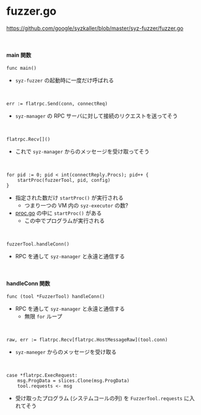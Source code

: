 # fuzzer.go

https://github.com/google/syzkaller/blob/master/syz-fuzzer/fuzzer.go

<br/>

#### main 関数

```go=48
func main()
```

- `syz-fuzzer` の起動時に一度だけ呼ばれる

<br/>

```go=103
err := flatrpc.Send(conn, connectReq)
```

- `syz-manager` の RPC サーバに対して接続のリクエストを送ってそう

<br/>

```go=106
flatrpc.Recv[]()
```

- これで `syz-manager` からのメッセージを受け取ってそう

<br/>

```go=158
for pid := 0; pid < int(connectReply.Procs); pid++ {
	startProc(fuzzerTool, pid, config)
}
```

- 指定された数だけ `startProc()` が実行される
  - つまり一つの VM 内の `syz-executor` の数?
- [proc.go](../proc/) の中に `startProc()` がある
  - この中でプログラムが実行される

<br/>

```go=162
fuzzerTool.handleConn()
```

- RPC を通して `syz-manager` と永遠と通信する

<br/>

#### handleConn 関数

```go=220
func (tool *FuzzerTool) handleConn()
```

- RPC を通して `syz-manager` と永遠と通信する
  - 無限 `for` ループ

<br/>

```go=222
raw, err := flatrpc.Recv[flatrpc.HostMessageRaw](tool.conn)
```

- `syz-maneger` からのメッセージを受け取る

<br/>

```go=227
case *flatrpc.ExecRequest:
	msg.ProgData = slices.Clone(msg.ProgData)
	tool.requests <- msg
```

- 受け取ったプログラム (システムコールの列) を `FuzzerTool.requests` に入れてそう
